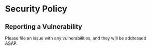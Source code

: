 # Security Policy

## Reporting a Vulnerability

Please file an issue with any vulnerabilities, and they will be addressed ASAP.
